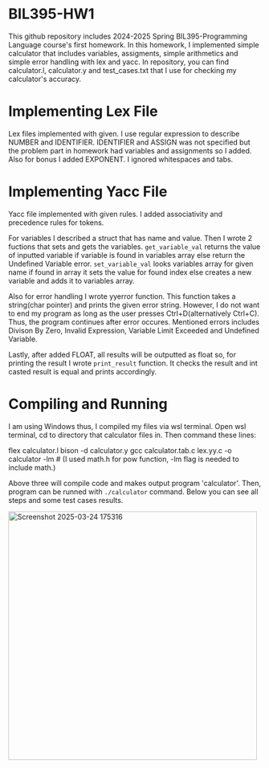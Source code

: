 # BIL395-HW1

This github repository includes 2024-2025 Spring BIL395-Programming Language course's first homework. In this homework, I implemented simple calculator that includes variables, assigments, simple arithmetics and simple error handling with lex and yacc. In repository, you can find calculator.l, calculator.y and test_cases.txt that I use for checking my calculator's accuracy.

# Implementing Lex File

Lex files implemented with given. I use regular expression to describe NUMBER and IDENTIFIER. IDENTIFIER and ASSIGN was not specified but the problem part in homework had variables and assignments so I added. Also for bonus I added EXPONENT. I ignored whitespaces and tabs.

# Implementing Yacc File

Yacc file implemented with given rules. I added associativity and precedence rules for tokens. 

For variables I described a struct that has name and value. Then I wrote 2 fuctions that sets and gets the variables. `get_variable_val` returns the value of inputted variable if variable is found in variables array else return the Undefined Variable error. `set_variable_val` looks variables array for given name if found in array it sets the value for found index else creates a new variable and adds it to variables array.

Also for error handling I wrote yyerror function. This function takes a string(char pointer) and prints the given error string. However, I do not want to end my program as long as the user presses Ctrl+D(alternatively Ctrl+C). Thus, the program continues after error occures. Mentioned errors includes Divison By Zero, Invalid Expression, Variable Limit Exceeded and Undefined Variable.

Lastly, after added FLOAT, all results will be outputted as float so, for printing the result I wrote `print_result` function. It checks the result and int casted result is equal and prints accordingly. 

# Compiling and Running

I am using Windows thus, I compiled my files via wsl terminal. Open wsl terminal, cd to directory that calculator files in. Then command these lines:

flex calculator.l
bison -d calculator.y
gcc calculator.tab.c lex.yy.c -o calculator -lm # (I used math.h for pow function, -lm flag is needed to include math.)

Above three will compile code and makes output program 'calculator'. Then, program can be runned with `./calculator` command. Below you can see all steps and some test cases results.

<img width="495" alt="Screenshot 2025-03-24 175316" src="https://github.com/user-attachments/assets/6e036653-7ecb-4109-b7f2-9eb1b45a4f23" />
